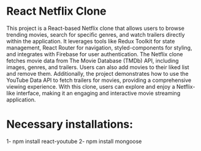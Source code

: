 # React Netflix Clone
This project is a React-based Netflix clone that allows users to browse trending movies, search for specific genres, and watch trailers directly within the application. It leverages tools like Redux Toolkit for state management, React Router for navigation, styled-components for styling, and integrates with Firebase for user authentication. The Netflix clone fetches movie data from The Movie Database (TMDb) API, including images, genres, and trailers. Users can also add movies to their liked list and remove them. Additionally, the project demonstrates how to use the YouTube Data API to fetch trailers for movies, providing a comprehensive viewing experience. With this clone, users can explore and enjoy a Netflix-like interface, making it an engaging and interactive movie streaming application.

# Necessary installations:
1- npm install react-youtube
2- npm install mongoose
